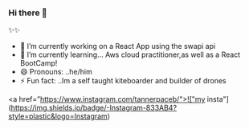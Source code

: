 ### Hi there 👋


✨✨ 



- 🔭 I’m currently working on a React App using the swapi api
- 🌱 I’m currently learning... Aws cloud practitioner,as well as a React BootCamp!
- 😄 Pronouns: ..he/him
- ⚡ Fun fact: ..Im a self taught kiteboarder and builder of drones




<a href=”https://www.instagram.com/tannerpaceb/">!["my insta"](https://img.shields.io/badge/-Instagram-833AB4?style=plastic&logo=Instagram)</a>
